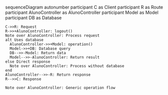 sequenceDiagram
    autonumber
    participant C as Client
    participant R as Route
    participant AlunoController as AlunoController
    participant Model as Model
    participant DB as Database
    
    C->>R: Request
    R->>+AlunoController: logout()
    Note over AlunoController: Process request
    alt Uses database
      AlunoController->>+Model: operation()
      Model->>+DB: Database query
      DB-->>-Model: Return data
      Model-->>-AlunoController: Return result
    else Direct response
      Note over AlunoController: Process without database
    end
    AlunoController-->>-R: Return response
    R-->>C: Response
    
    Note over AlunoController: Generic operation flow
  